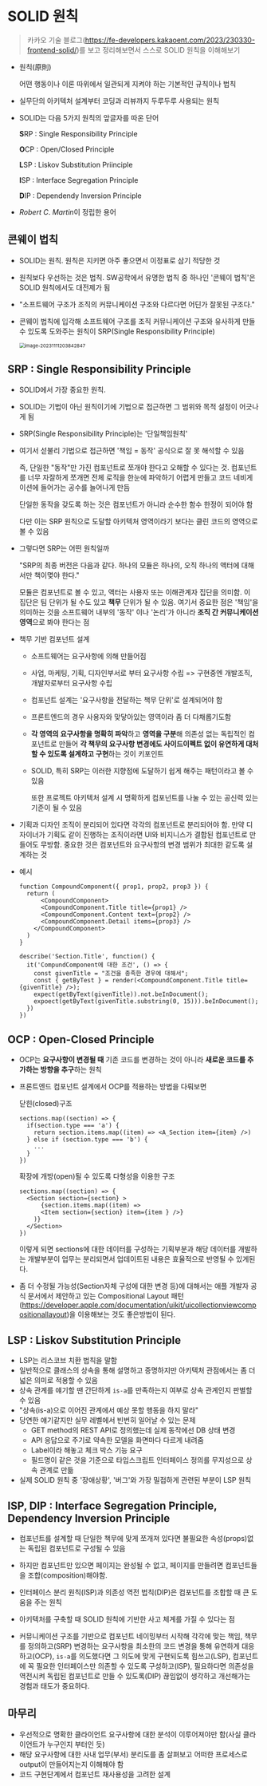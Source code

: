 # SOLID 원칙

> 카카오 기술 블로그(https://fe-developers.kakaoent.com/2023/230330-frontend-solid/)를 보고 정리해보면서 스스로 SOLID 원칙을 이해해보기

- 원칙(原則)

  어떤 행동이나 이론 따위에서 일관되게 지켜야 하는 기본적인 규칙이나 법칙

- 실무단의 아키텍처 설계부터 코딩과 리뷰까지 두루두루 사용되는 원칙

- SOLID는 다음 5가지 원칙의 앞글자를 따온 단어

  **S**RP : Single Responsibility Principle

  **O**CP : Open/Closed Principle

  **L**SP : Liskov Substitution Priinciple

  **I**SP : Interface Segregation Principle

  **D**IP : Dependendy Inversion Principle

- *Robert C*. *Martin*이 정립한 용어

## 콘웨이 법칙

- SOLID는 원칙. 원칙은 지키면 아주 좋으면서 이정표로 삼기 적당한 것

- 원칙보다 우선하는 것은 법칙. SW공학에서 유명한 법칙 중 하나인 '콘웨이 법칙'은 SOLID 원칙에서도 대전제가 됨

- "소프트웨어 구조가 조직의 커뮤니케이션 구조와 다르다면 어딘가 잘못된 구조다."

- 콘웨이 법칙에 입각해 소프트웨어 구조를 조직 커뮤니케이션 구조와 유사하게 만들 수 있도록 도와주는 원칙이 SRP(Single Responsibility Principle)

  <img src="https://github.com/edkim3275/TILv2/assets/77393619/5d2aff18-24f8-4b14-b5b2-bcae2d130e30" alt="image-20231111203842847" style="zoom:67%;" />

## SRP : Single Responsibility Principle

- SOLID에서 가장 중요한 원칙.

- SOLID는 기법이 아닌 원칙이기에 기법으로 접근하면 그 범위와 목적 설정이 어긋나게 됨

- SRP(Single Responsibility Principle)는 '단일책임원칙'

- 여기서 섣불리 기법으로 접근하면 '책임 = 동작' 공식으로 잘 못 해석할 수 있음

  즉, 단일한 "동작"만 가진 컴포넌트로 쪼개야 한다고 오해할 수 있다는 것. 컴포넌트를 너무 자잘하게 쪼개면 전체 로직을 한눈에 파악하기 어렵게 만들고 코드 네비게이션에 들어가는 공수를 늘어나게 만듬

  단일한 동작을 갖도록 하는 것은 컴포넌트가 아니라 순수한 함수 한정이 되어야 함

  다만 이는 SRP 원칙으로 도달할 아키텍처 영역이라기 보다는 클린 코드의 영역으로 볼 수 있음

- 그렇다면 SRP는 어떤 원칙일까

  "SRP의 최종 버전은 다음과 같다. 하나의 모듈은 하나의, 오직 하나의 액터에 대해서만 책이몆야 한다."

  모듈은 컴포넌트로 볼 수 있고, 액터는 사용자 또는 이해관계자 집단을 의미함. 이 집단은 팀 단위가 될 수도 있고 **책무** 단위가 될 수 있음. 여기서 중요한 점은 '책임'을 의미하는 것을 소프트웨어 내부의 '동작' 이나 '논리'가 아니라 **조직 간 커뮤니케이션 영역**으로 봐야 한다는 점

- 책무 기반 컴포넌트 설계

  - 소프트웨어는 요구사항에 의해 만들어짐

  - 사업, 마케팅, 기획, 디자인부서로 부터 요구사항 수립 => 구현중엔 개발조직, 개발자로부터 요구사항 수립

  - 컴포넌트 설계는 '요구사항을 전달하는 책무 단위'로 설계되어야 함

  - 프론트엔드의 경우 사용자와 맞닿아있는 영역이라 좀 더 다채롭기도함

  - **각 영역의 요구사항을 명확히 파악**하고 **영역을 구분**해 의존성 없는 독립적인 컴포넌트로 만들어 **각 책무의 요구사항 변경에도 사이드이펙트 없이 유연하게 대처할 수 있도록 설계하고 구현**하는 것이 키포인트

  - SOLID, 특히 SRP는 이러한 지향점에 도달하기 쉽게 해주는 패턴이라고 볼 수 있음

    또한 프로젝트 아키텍처 설계 시 명확하게 컴포넌트를 나눌 수 있는 공신력 있는 기준이 될 수 있음

- 기획과 디자인 조직이 분리되어 있다면 각각의 컴포넌트로 분리되어야 함. 만약 디자이너가 기획도 같이 진행하는 조직이라면 UI와 비지니스가 결합된 컴포넌트로 만들어도 무방함. 중요한 것은 컴포넌트와 요구사항의 변경 범위가 최대한 같도록 설계하는 것

- 예시

  ```react
  function CompoundComponent({ prop1, prop2, prop3 }) {
    return (
    	<CompoundComponent>
      	<CompoundComponent.Title title={prop1} />
        <CompoundComponent.Content text={prop2} />
        <CompoundComponent.Detail items={prop3} />
      </CompoundComponent>
    )
  }
  ```

  ```react
  describe('Section.Title', function() {
    it('CompundComponent에 대한 조건', () => {
      const givenTitle = "조건을 충족한 경우에 대해서";
      const { getByTest } = render(<CompoundComponent.Title title={givenTitle} />);
      expect(getByText(givenTitle)).not.beInDocument();
      expoect(getByText(givenTitle.substring(0, 15))).beInDocument();
    })
  })
  ```

## OCP : Open-Closed Principle

- OCP는 **요구사항이 변경될 때** 기존 코드를 변경하는 것이 아니라 **새로운 코드를 추가하는 방향을 추구**하는 원칙

- 프론트엔드 컴포넌트 설계에서 OCP를 적용하는 방법을 다뤄보면

  닫힌(closed)구조

  ```react
  sections.map((section) => {
    if(section.type === 'a') {
      return section.items.map((item) => <A_Section item={item} />)
    } else if (section.type === 'b') {
      ...
    }
  })
  ```

  확장에 개방(open)될 수 있도록 다형성을 이용한 구조

  ```react
  sections.map((section) => {
    <Section section={section} >
    	{section.items.map((item) => 
      	<Item section={section} item={item } />}                  
      )}
    </Section>
  })
  ```

  이렇게 되면 sections에 대한 데이터를 구성하는 기획부분과 해당 데이터를 개발하는 개발부분이 업무는 분리되면서 업데이트된 내용은 효율적으로 반영될 수 있게된다.

- 좀 더 수정될 가능성(Section자체 구성에 대한 변경 등)에 대해서는 애플 개발자 공식 문서에서 제안하고 있는 Compositional Layout 패턴(https://developer.apple.com/documentation/uikit/uicollectionviewcompositionallayout)을 이용해보는 것도 좋은방법이 된다.

## LSP : Liskov Substitution Principle

- LSP는 리스코브 치환 법칙을 말함
- 일반적으로 클래스의 상속을 통해 설명하고 증명하지만 아키텍처 관점에서는 좀 더 넓은 의미로 적용할 수 있음
- 상속 관계를 얘기할 땐 간단하게 `is-a`를 만족하는지 여부로 상속 관계인지 판별할 수 있음
- "상속(is-a)으로 이어진 관계에서 예상 못할 행동을 하지 말라"
- 당연한 얘기같지만 실무 레벨에서 빈번히 일어날 수 있는 문제
  - GET method의 REST API로 정의했는데 실제 동작에선 DB 상태 변경
  - API 응답으로 주기로 약속한 모델을 화면마다 다르게 내려줌
  - Label이라 해놓고 체크 박스 기능 요구
  - 필드명이 같은 것을 기준으로 타입스크립트 인터페이스 정의를 무지성으로 상속 관계로 만듦
- 실제 SOLID 원칙 중 '장애상황', '버그'와 가장 밀접하게 관련된 부분이 LSP 원칙

## ISP, DIP : Interface Segregation Principle, Dependency Inversion Principle

- 컴포넌트를 설계할 때 단일한 책무에 맞게 쪼개져 있다면 불필요한 속성(props)없는 독립된 컴포넌트로 구성될 수 있음
- 하지만 컴포넌트만 있으면 페이지는 완성될 수 없고, 페이지를 만들려면 컴포넌트들을 조합(composition)해야함.
- 인터페이스 분리 원칙(ISP)과 의존성 역전 법칙(DIP)은 컴포넌트를 조합할 때 큰 도움을 주는 원칙



- 아키텍처를 구축할 때 SOLID 원칙에 기반한 사고 체계를 가질 수 있다는 점
- 커뮤니케이션 구조를 기반으로 컴포넌트 네이밍부터 시작해 각각에 맞는 책임, 책무를 정의하고(SRP) 변경하는 요구사항을 최소한의 코드 변경을 통해 유연하게 대응하고(OCP), `is-a`를 의도했다면 그 의도에 맞게 구현되도록 힘쓰고(LSP), 컴포넌트에 꼭 필요한 인터페이스만 의존할 수 있도록 구성하고(ISP), 필요하다면 의존성을 역전시켜 독립된 컴포넌트로 만들 수 있도록(DIP) 끊임없이 생각하고 개선해가는 경험과 태도가 중요하다.

## 마무리

- 우선적으로 명확한 클라이언트 요구사항에 대한 분석이 이루어져야만 함(사실 클라이언트가 누구인지 부터인 듯)
- 해당 요구사항에 대한 사내 업무(부서) 분리도를 좀 살펴보고 어떠한 프로세스로 output이 만들어지는지 이해해야 함
- 코드 구현단계에서 컴포넌트 재사용성을 고려한 설계